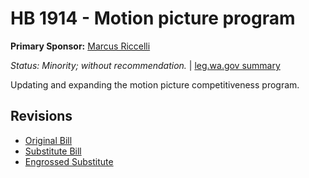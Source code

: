 # HB 1914 - Motion picture program
**Primary Sponsor:** [Marcus Riccelli](/person/leg/marcus.riccelli.md)

*Status: Minority; without recommendation.* | [leg.wa.gov summary](https://app.leg.wa.gov/billsummary?BillNumber=1914&Year=2021)

Updating and expanding the motion picture competitiveness program.

## Revisions
* [Original Bill](1/)
* [Substitute Bill](S/)
* [Engrossed Substitute](S.E/)